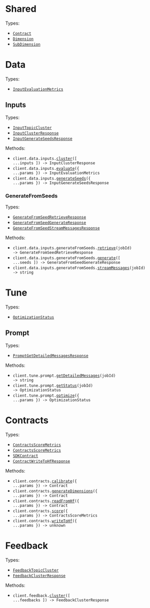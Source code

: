 # Shared

Types:

- <code><a href="./src/resources/shared.ts">Contract</a></code>
- <code><a href="./src/resources/shared.ts">Dimension</a></code>
- <code><a href="./src/resources/shared.ts">SubDimension</a></code>

# Data

Types:

- <code><a href="./src/resources/data/data.ts">InputEvaluationMetrics</a></code>

## Inputs

Types:

- <code><a href="./src/resources/data/inputs/inputs.ts">InputTopicCluster</a></code>
- <code><a href="./src/resources/data/inputs/inputs.ts">InputClusterResponse</a></code>
- <code><a href="./src/resources/data/inputs/inputs.ts">InputGenerateSeedsResponse</a></code>

Methods:

- <code title="post /data/input/cluster">client.data.inputs.<a href="./src/resources/data/inputs/inputs.ts">cluster</a>([ ...inputs ]) -> InputClusterResponse</code>
- <code title="post /data/input/evaluate">client.data.inputs.<a href="./src/resources/data/inputs/inputs.ts">evaluate</a>({ ...params }) -> InputEvaluationMetrics</code>
- <code title="post /data/input/generate_seeds">client.data.inputs.<a href="./src/resources/data/inputs/inputs.ts">generateSeeds</a>({ ...params }) -> InputGenerateSeedsResponse</code>

### GenerateFromSeeds

Types:

- <code><a href="./src/resources/data/inputs/generate-from-seeds.ts">GenerateFromSeedRetrieveResponse</a></code>
- <code><a href="./src/resources/data/inputs/generate-from-seeds.ts">GenerateFromSeedGenerateResponse</a></code>
- <code><a href="./src/resources/data/inputs/generate-from-seeds.ts">GenerateFromSeedStreamMessagesResponse</a></code>

Methods:

- <code title="get /data/input/generate_from_seeds/{job_id}">client.data.inputs.generateFromSeeds.<a href="./src/resources/data/inputs/generate-from-seeds.ts">retrieve</a>(jobId) -> GenerateFromSeedRetrieveResponse</code>
- <code title="post /data/input/generate_from_seeds">client.data.inputs.generateFromSeeds.<a href="./src/resources/data/inputs/generate-from-seeds.ts">generate</a>([ ...seeds ]) -> GenerateFromSeedGenerateResponse</code>
- <code title="get /data/input/generate_from_seeds/{job_id}/messages">client.data.inputs.generateFromSeeds.<a href="./src/resources/data/inputs/generate-from-seeds.ts">streamMessages</a>(jobId) -> string</code>

# Tune

Types:

- <code><a href="./src/resources/tune/tune.ts">OptimizationStatus</a></code>

## Prompt

Types:

- <code><a href="./src/resources/tune/prompt.ts">PromptGetDetailedMessagesResponse</a></code>

Methods:

- <code title="get /tune/prompt/{job_id}/messages">client.tune.prompt.<a href="./src/resources/tune/prompt.ts">getDetailedMessages</a>(jobId) -> string</code>
- <code title="get /tune/prompt/{job_id}">client.tune.prompt.<a href="./src/resources/tune/prompt.ts">getStatus</a>(jobId) -> OptimizationStatus</code>
- <code title="post /tune/prompt">client.tune.prompt.<a href="./src/resources/tune/prompt.ts">optimize</a>({ ...params }) -> OptimizationStatus</code>

# Contracts

Types:

- <code><a href="./src/resources/contracts.ts">ContractsScoreMetrics</a></code>
- <code><a href="./src/resources/contracts.ts">ContractsScoreMetrics</a></code>
- <code><a href="./src/resources/contracts.ts">SDKContract</a></code>
- <code><a href="./src/resources/contracts.ts">ContractWriteToHfResponse</a></code>

Methods:

- <code title="post /contracts/calibrate">client.contracts.<a href="./src/resources/contracts.ts">calibrate</a>({ ...params }) -> Contract</code>
- <code title="post /contracts/generate_dimensions">client.contracts.<a href="./src/resources/contracts.ts">generateDimensions</a>({ ...params }) -> Contract</code>
- <code title="post /contracts/read_from_hf">client.contracts.<a href="./src/resources/contracts.ts">readFromHf</a>({ ...params }) -> Contract</code>
- <code title="post /contracts/score">client.contracts.<a href="./src/resources/contracts.ts">score</a>({ ...params }) -> ContractsScoreMetrics</code>
- <code title="post /contracts/write_to_hf">client.contracts.<a href="./src/resources/contracts.ts">writeToHf</a>({ ...params }) -> unknown</code>

# Feedback

Types:

- <code><a href="./src/resources/feedback.ts">FeedbackTopicCluster</a></code>
- <code><a href="./src/resources/feedback.ts">FeedbackClusterResponse</a></code>

Methods:

- <code title="post /feedback/cluster">client.feedback.<a href="./src/resources/feedback.ts">cluster</a>([ ...feedbacks ]) -> FeedbackClusterResponse</code>
